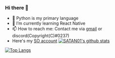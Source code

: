 ### Hi there 👋


- 🔭 Python is my primary language
- 🌱 I’m currently learning React Native
- 📫 How to reach me: Contact me via [gmail](https://mail.google.com/mail/u/0/?fs=1&to=shouryasinha001@gmail.com&su=&tf=cm) or discord(Copyright(C)#0237)
- Here's my [SO account](https://stackoverflow.com/users/13845215/copyrightc)
[![SATAN01's github stats](https://github-readme-stats.vercel.app/api?username=SATAN01&count_private=true&show_icons=true&theme=radical&hide_rank=false)](https://github.com/SATAN01/github-readme-stats)

[![Top Langs](https://github-readme-stats.vercel.app/api/top-langs/?username=SATAN01)](https://github.com/SATAN01/github-readme-stats)

